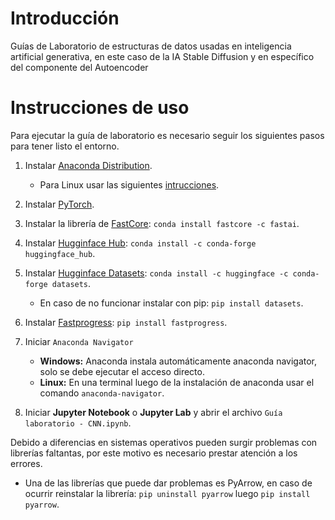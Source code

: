 # Introducción
 Guías de Laboratorio de estructuras de datos usadas en inteligencia artificial generativa, en este caso de la IA Stable Diffusion y en específico del componente del Autoencoder
# Instrucciones de uso
Para ejecutar la guía de laboratorio es necesario seguir los siguientes pasos para tener listo el entorno.
1.  Instalar [Anaconda Distribution](https://www.anaconda.com/download).
    * Para Linux usar las siguientes [intrucciones](https://docs.anaconda.com/anaconda/install/linux/).
2.  Instalar [PyTorch](https://pytorch.org/get-started/locally/).
3.  Instalar la librería de [FastCore](https://fastcore.fast.ai/): `conda install fastcore -c fastai`.
4.  Instalar [Hugginface Hub](https://huggingface.co/docs/huggingface_hub/installation): `conda install -c conda-forge huggingface_hub`.
5.  Instalar [Hugginface Datasets](https://huggingface.co/docs/datasets/installation): `conda install -c huggingface -c conda-forge datasets`.

    * En caso de no funcionar instalar con pip: `pip install datasets`.
6. Instalar [Fastprogress](https://github.com/fastai/fastprogress): `pip install fastprogress`.
7. Iniciar `Anaconda Navigator`
    * **Windows:** Anaconda instala automáticamente anaconda navigator, solo se debe ejecutar el acceso directo.
    * **Linux:** En una terminal luego de la instalación de anaconda usar el comando `anaconda-navigator`.
8. Iniciar **Jupyter Notebook** o **Jupyter Lab** y abrir el archivo `Guía laboratorio - CNN.ipynb`.

Debido a diferencias en sistemas operativos pueden surgir problemas con librerías faltantas, por este motivo es necesario prestar atención a los errores.
* Una de las librerías que puede dar problemas es PyArrow, en caso de ocurrir reinstalar la librería: `pip uninstall pyarrow` luego `pip install pyarrow`.
 

